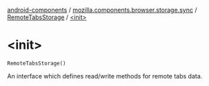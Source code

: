 [android-components](../../index.md) / [mozilla.components.browser.storage.sync](../index.md) / [RemoteTabsStorage](index.md) / [&lt;init&gt;](./-init-.md)

# &lt;init&gt;

`RemoteTabsStorage()`

An interface which defines read/write methods for remote tabs data.

